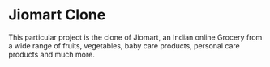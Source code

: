 # Jiomart Clone
This particular project is the clone of Jiomart, an Indian online Grocery from a wide range of fruits, vegetables, baby care products, personal care products and much more.
